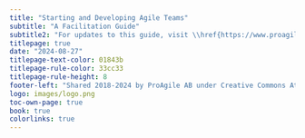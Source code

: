 ```yaml
---
title: "Starting and Developing Agile Teams"
subtitle: "A Facilitation Guide"
subtitle2: "For updates to this guide, visit \\href{https://www.proagile.se/teams}{proagile.se/teams}"
titlepage: true
date: "2024-08-27"
titlepage-text-color: 01843b
titlepage-rule-color: 33cc33
titlepage-rule-height: 8
footer-left: "Shared 2018-2024 by ProAgile AB under Creative Commons Attribution ShareAlike 4.0 International license"
logo: images/logo.png
toc-own-page: true
book: true
colorlinks: true
---
```

